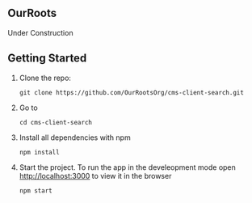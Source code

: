 ## OurRoots

Under Construction

## Getting Started

1. Clone the repo:
   ```
   git clone https://github.com/OurRootsOrg/cms-client-search.git
   ```
2. Go to

   ```
   cd cms-client-search
   ```

3. Install all dependencies with npm

   ```
   npm install
   ```

4. Start the project. To run the app in the develeopment mode open [http://localhost:3000](http://localhost:3000) to view it in the browser
   ```
   npm start
   ```
